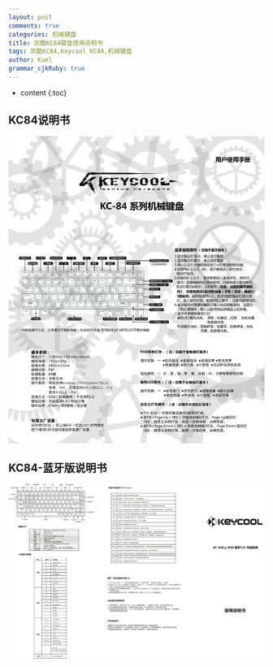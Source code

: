 ```yaml
---
layout: post
comments: true
categories: 机械键盘
title: 凯酷KC84键盘使用说明书
tags: 凯酷KC84,Keycool KC84,机械键盘
author: Kael
grammar_cjkRuby: true
---
```


* content
{:toc}

## KC84说明书

![](/static/img/blog/keyboard/keycool_kc84_1.jpg)

## KC84-蓝牙版说明书

![](/static/img/blog/keyboard/keycool_kc84_2.jpg)